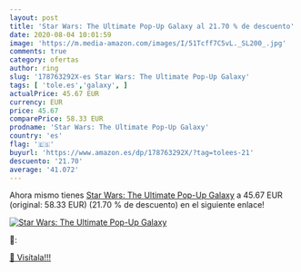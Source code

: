 ```yaml
---
layout: post
title: 'Star Wars: The Ultimate Pop-Up Galaxy al 21.70 % de descuento'
date: 2020-08-04 10:01:59
image: 'https://m.media-amazon.com/images/I/51Tcff7C5vL._SL200_.jpg'
comments: true
category: ofertas
author: ring
slug: '178763292X-es Star Wars: The Ultimate Pop-Up Galaxy'
tags: [ 'tole.es','galaxy', ]
actualPrice: 45.67 EUR
currency: EUR
price: 45.67
comparePrice: 58.33 EUR
prodname: 'Star Wars: The Ultimate Pop-Up Galaxy'
country: 'es'
flag: '🇪🇸'
buyurl: 'https://www.amazon.es/dp/178763292X/?tag=tolees-21'
descuento: '21.70'
average: '41.072'
---
```


Ahora mismo tienes [Star Wars: The Ultimate Pop-Up Galaxy](https://www.amazon.es/dp/178763292X/?tag=tolees-21) a 45.67 EUR (original: 58.33 EUR) (21.70 %  de descuento) en el siguiente enlace!

[![Star Wars: The Ultimate Pop-Up Galaxy](https://m.media-amazon.com/images/I/51Tcff7C5vL._SL200_.jpg)](https://www.amazon.es/dp/178763292X/?tag=tolees-21)

🔎:


[🛒 Visítala!!!](https://www.amazon.es/dp/178763292X/?tag=tolees-21)

